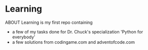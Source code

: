 # Learning
ABOUT
Learning is my first repo containing 
- a few of my tasks done for Dr. Chuck's specialization 'Python for everybody'
- a few solutions from codingame.com and adventofcode.com

